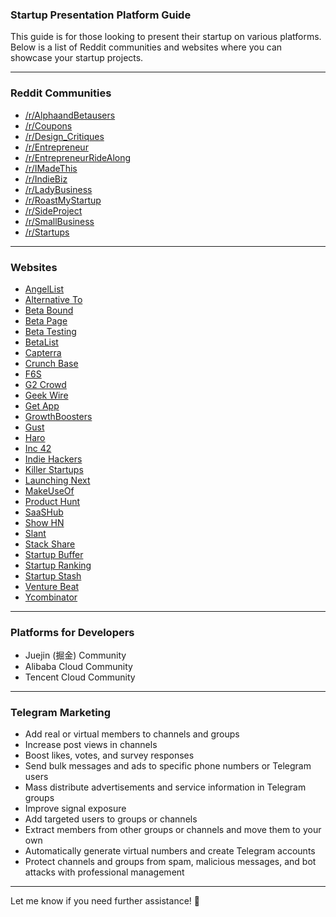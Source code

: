 ### **Startup Presentation Platform Guide**  

This guide is for those looking to present their startup on various platforms. Below is a list of Reddit communities and websites where you can showcase your startup projects.  

---

### **Reddit Communities**  
- [/r/AlphaandBetausers](https://www.reddit.com/r/alphaandbetausers/)  
- [/r/Coupons](https://www.reddit.com/r/coupons/)  
- [/r/Design_Critiques](https://www.reddit.com/r/design_critiques/)  
- [/r/Entrepreneur](http://reddit.com/r/entrepreneur)  
- [/r/EntrepreneurRideAlong](http://www.reddit.com/r/EntrepreneurRideAlong/)  
- [/r/IMadeThis](http://reddit.com/r/imadethis)  
- [/r/IndieBiz](https://www.reddit.com/r/indiebiz/)  
- [/r/LadyBusiness](https://www.reddit.com/r/ladybusiness/)  
- [/r/RoastMyStartup](https://www.reddit.com/r/roastmystartup)  
- [/r/SideProject](http://reddit.com/r/sideproject)  
- [/r/SmallBusiness](https://www.reddit.com/r/smallbusiness/)  
- [/r/Startups](http://reddit.com/r/startups)  

---

### **Websites**  
- [AngelList](https://angel.co/)  
- [Alternative To](http://alternativeto.net/)  
- [Beta Bound](http://www.betabound.com/announce/)  
- [Beta Page](https://betapage.co/)  
- [Beta Testing](https://betatesting.com/beta-testing)  
- [BetaList](https://betalist.com/submit)  
- [Capterra](http://www.capterra.com/vendors/sign-up)  
- [Crunch Base](https://www.crunchbase.com/#/home/index)  
- [F6S](http://www.f6s.com/)  
- [G2 Crowd](https://www.g2crowd.com/products/new)  
- [Geek Wire](http://geekwire.com/startup-list/)  
- [Get App](http://getapp.com/)  
- [GrowthBoosters](https://www.growthboosters.com/product/add)  
- [Gust](https://www.gust.com)  
- [Haro](https://www.helpareporter.com/sources/)  
- [Inc 42](https://inc42.com/startup-submission/)  
- [Indie Hackers](https://www.indiehackers.com/)  
- [Killer Startups](http://killerstartups.com/submit-startup/)  
- [Launching Next](https://www.launchingnext.com/submit/)  
- [MakeUseOf](http://www.makeuseof.com/about/)  
- [Product Hunt](http://www.producthunt.com/)  
- [SaaSHub](https://www.saashub.com/)  
- [Show HN](https://news.ycombinator.com/showhn.html)  
- [Slant](https://www.slant.co/)  
- [Stack Share](http://stackshare.io/)  
- [Startup Buffer](https://startupbuffer.com)  
- [Startup Ranking](http://www.startupranking.com/)  
- [Startup Stash](http://startupstash.com/)  
- [Venture Beat](http://venturebeat.com/news-tips/)  
- [Ycombinator](https://news.ycombinator.com/)  

---

### **Platforms for Developers**  
- Juejin (掘金) Community  
- Alibaba Cloud Community  
- Tencent Cloud Community  

---

### **Telegram Marketing**  
- Add real or virtual members to channels and groups  
- Increase post views in channels  
- Boost likes, votes, and survey responses  
- Send bulk messages and ads to specific phone numbers or Telegram users  
- Mass distribute advertisements and service information in Telegram groups  
- Improve signal exposure  
- Add targeted users to groups or channels  
- Extract members from other groups or channels and move them to your own  
- Automatically generate virtual numbers and create Telegram accounts  
- Protect channels and groups from spam, malicious messages, and bot attacks with professional management  

---
Let me know if you need further assistance! 🚀
